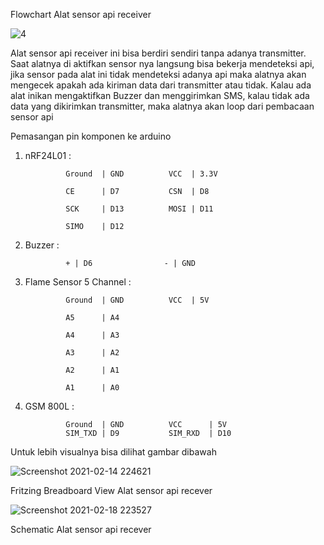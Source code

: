 Flowchart Alat sensor api receiver

![4](https://user-images.githubusercontent.com/78655390/107149286-607adc80-698a-11eb-99d1-43a6319fbfa3.png)

Alat sensor api receiver ini bisa berdiri sendiri tanpa adanya transmitter. 
Saat alatnya di aktifkan sensor nya langsung bisa bekerja mendeteksi api, jika sensor pada alat ini tidak mendeteksi adanya api maka alatnya akan  mengecek apakah ada kiriman data dari transmitter atau tidak. 
Kalau ada alat inikan mengaktifkan Buzzer dan menggirimkan SMS, kalau tidak ada data yang dikirimkan transmitter, maka alatnya akan loop dari pembacaan sensor api

Pemasangan pin komponen ke arduino

1. nRF24L01 :

                Ground  | GND          VCC  | 3.3V

                CE      | D7           CSN  | D8
                
                SCK     | D13          MOSI | D11
                
                SIMO    | D12
                
2. Buzzer : 
    
                + | D6                - | GND
                
3. Flame Sensor 5 Channel :

                Ground  | GND          VCC  | 5V
                
                A5      | A4
                
                A4      | A3
                
                A3      | A2
                
                A2      | A1
                
                A1      | A0
                
4. GSM 800L :

                Ground  | GND          VCC      | 5V
                SIM_TXD | D9           SIM_RXD  | D10

Untuk lebih visualnya bisa dilihat gambar dibawah

![Screenshot 2021-02-14 224621](https://user-images.githubusercontent.com/78655390/108192239-9cf6c700-7146-11eb-969b-0089c44accad.png)

Fritzing Breadboard View Alat sensor api recever

![Screenshot 2021-02-18 223527](https://user-images.githubusercontent.com/78655390/108380651-a0b74600-7239-11eb-991e-a823a15f5961.png)

Schematic Alat sensor api recever
